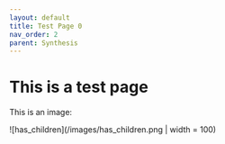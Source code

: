 ```yaml
---
layout: default
title: Test Page 0
nav_order: 2
parent: Synthesis
---
```


# This is a test page
This is an image:

![has_children](/images/has_children.png | width = 100)
